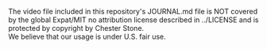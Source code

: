 The video file included in this repository's JOURNAL.md file is NOT covered by the global Expat/MIT no attribution license described in ../LICENSE and is protected by copyright by Chester Stone.  
We believe that our usage is under U.S. fair use.
